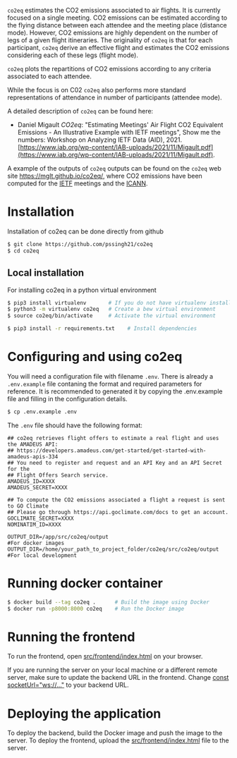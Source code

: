 `co2eq` estimates the CO2 emissions associated to air flights.
It is currently focused on a single meeting. 
CO2 emissions can be estimated according to the flying distance between each attendee and the meeting place (distance mode). 
However, CO2 emissions are highly dependent on the number of legs of a given flight itineraries. 
The originality of `co2eq` is that for each participant, `co2eq` derive an effective flight and estimates the CO2 emissions considering each of these legs (flight mode).

`co2eq` plots the repartitions of CO2 emissions according to any criteria associated to each attendee.

While the focus is on C02 `co2eq` also performs more standard representations of attendance in number of participants (attendee mode).

A detailed description of `co2eq` can be found here:

* Daniel Migault *CO2eq*: "Estimating Meetings' Air Flight CO2 Equivalent Emissions - An Illustrative Example with IETF meetings", Show me the numbers: Workshop on Analyzing IETF Data (AID), 2021. [https://www.iab.org/wp-content/IAB-uploads/2021/11/Migault.pdf](https://www.iab.org/wp-content/IAB-uploads/2021/11/Migault.pdf). 


A example of the outputs of `co2eq` outputs can be found on the `co2eq` web site https://mglt.github.io/co2eq/, 
where CO2 emissions have been computed for the [IETF](https://mglt.github.io/co2eq/IETF/IETF/) meetings and the [ICANN](https://mglt.github.io/co2eq/ICANN/ICANN/).

# Installation 

Installation of co2eq can be done directly from github

```bash
$ git clone https://github.com/pssingh21/co2eq
$ cd co2eq
```
## Local installation

For installing co2eq in a python virtual environment
```bash
$ pip3 install virtualenv       # If you do not have virtualenv installed
$ python3 -m virtualenv co2eq   # Create a bew virtual environment
$ source co2eq/bin/activate     # Activate the virtual environment 
```
```bash
$ pip3 install -r requirements.txt    # Install dependencies
```


# Configuring and using co2eq

You will need a configuration file with filename `.env`. There is already a `.env.example` file contaning the format and required parameters for reference. 
It is recommended to generated it by copying the .env.example file and filling in the configuration details.

```bash
$ cp .env.example .env
```

The `.env` file should have the following format:
```
## co2eq retrieves flight offers to estimate a real flight and uses the AMADEUS API:
## https://developers.amadeus.com/get-started/get-started-with-amadeus-apis-334
## You need to register and request and an API Key and an API Secret for the 
## Flight Offers Search service.
AMADEUS_ID=XXXX
AMADEUS_SECRET=XXXX

## To compute the CO2 emissions associated a flight a request is sent to GO Climate 
## Please go through https://api.goclimate.com/docs to get an account.
GOCLIMATE_SECRET=XXXX
NOMINATIM_ID=XXXX

OUTPUT_DIR=/app/src/co2eq/output                                        #For docker images
OUTPUT_DIR=/home/your_path_to_project_folder/co2eq/src/co2eq/output     #For local development

```

# Running docker container

```bash
$ docker build --tag co2eq .      # Build the image using Docker
$ docker run -p8000:8000 co2eq    # Run the Docker image
```

# Running the frontend

To run the frontend, open [src/frontend/index.html](src/frontend/index.html) on your browser.

If you are running the server on your local machine or a different remote server, make sure to update the backend URL in the frontend. Change [const socketUrl="ws://..."](https://github.com/pssingh21/co2eq/blob/68983eb8c7506031cb830c9e6989fca2e2028db9/src/frontend/index.html#L325) to your backend URL.

# Deploying the application

To deploy the backend, build the Docker image and push the image to the server. 
To deploy the frontend, upload the [src/frontend/index.html](src/frontend/index.html) file to the server.



